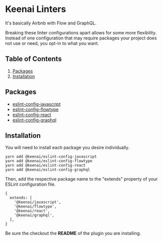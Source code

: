 # Keenai Linters
It's basically Airbnb with Flow and GraphQL.

Breaking these linter configurations apart allows for some more flexibility. Instead of one configuration that may require packages your project does not use or need, you opt-in to what you want.

## Table of Contents
1. [Packages](#packages)
1. [Installation](#installation)

## Packages
* [eslint-config-javascript](https://github.com/keenai/eslint-config/tree/master/packages/eslint-config-javascript)
* [eslint-config-flowtype](https://github.com/keenai/eslint-config/tree/master/packages/eslint-config-flowtype)
* [eslint-config-react](https://github.com/keenai/eslint-config/tree/master/packages/eslint-config-react)
* [eslint-config-graphql](https://github.com/keenai/eslint-config/tree/master/packages/eslint-config-graphql)

## Installation
You will need to install each package you desire individually.
```
yarn add @keenai/eslint-config-javascript
yarn add @keenai/eslint-config-flowtype
yarn add @keenai/eslint-config-react
yarn add @keenai/eslint-config-graphql
```

Then, add the respective package name to the "extends" property of your ESLint configuration file.
```
{
  extends: [
    '@keenai/javascript',
    '@keenai/flowtype',
    '@keenai/react',
    '@keenai/graphql',
  ],
}
```

Be sure the checkout the **README** of the plugin you are installing.
